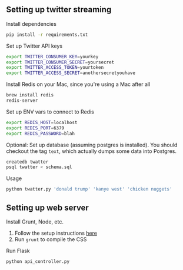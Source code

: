 ## Setting up twitter streaming

Install dependencies

```bash
pip install -r requirements.txt
```

Set up Twitter API keys

```bash
export TWITTER_CONSUMER_KEY=yourkey
export TWITTER_CONSUMER_SECRET=yoursecret
export TWITTER_ACCESS_TOKEN=yourtoken
export TWITTER_ACCESS_SECRET=anothersecretyouhave
```

Install Redis on your Mac, since you're using a Mac after all

```bash
brew install redis
redis-server
```

Set up ENV vars to connect to Redis

```bash
export REDIS_HOST=localhost
export REDIS_PORT=6379
export REDIS_PASSWORD=blah
```

Optional: Set up database (assuming postgres is installed). You should checkout the tag `text`, which actually dumps some data into Postgres.

```bash
createdb twatter
psql twatter < schema.sql
```

Usage

```bash
python twatter.py 'donald trump' 'kanye west' 'chicken nuggets'
```

## Setting up web server

Install Grunt, Node, etc.

1. Follow the setup instructions [here](https://github.com/peterramsing/lost/wiki/Installation#grunt)
2. Run `grunt` to compile the CSS

Run Flask

```bash
python api_controller.py
```
